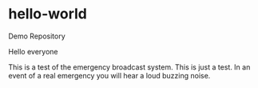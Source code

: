 # hello-world
Demo Repository

Hello everyone

This is a test of the emergency broadcast system.  This is just a test.  In an event of a real emergency you will hear a loud buzzing noise.
